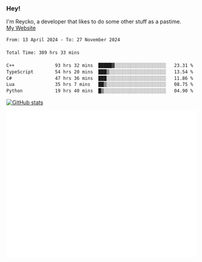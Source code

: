 ### Hey!
I'm Reycko, a developer that likes to do some other stuff as a pastime.  
[My Website](https://reycko.root.sx)

<!--START_SECTION:wakasection-->

```txt
From: 13 April 2024 - To: 27 November 2024

Total Time: 389 hrs 33 mins

C++               93 hrs 32 mins  █████▓░░░░░░░░░░░░░░░░░░░   23.31 %
TypeScript        54 hrs 20 mins  ███▒░░░░░░░░░░░░░░░░░░░░░   13.54 %
C#                47 hrs 36 mins  ███░░░░░░░░░░░░░░░░░░░░░░   11.86 %
Lua               35 hrs 7 mins   ██▒░░░░░░░░░░░░░░░░░░░░░░   08.75 %
Python            19 hrs 40 mins  █▒░░░░░░░░░░░░░░░░░░░░░░░   04.90 %
```

<!--END_SECTION:wakasection-->

[![GitHub stats](https://github-readme-stats.vercel.app/api?username=Reycko&show_icons=true&theme=dark&hide_title=true&count_private=true)](https://github.com/anuraghazra/github-readme-stats)

![Metrics](/github-metrics.svg)

